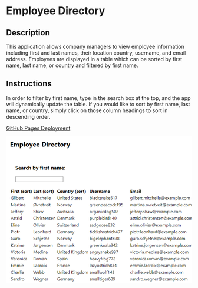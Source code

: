 # Employee Directory
## Description
This application allows company managers to view employee information including first and last names, their location country, username, and email address. Employees are displayed in a table which can be sorted by first name, last name, or country and filtered by first name.
## Instructions
In order to filter by first name, type in the search box at the top, and the app will dynamically update the table. If you would like to sort by first name, last name, or country, simply click on those column headings to sort in descending order. 

[GitHub Pages Deployment](https://matthale11.github.io/employee-directory/)

![App Screenshot](screenshot.png)